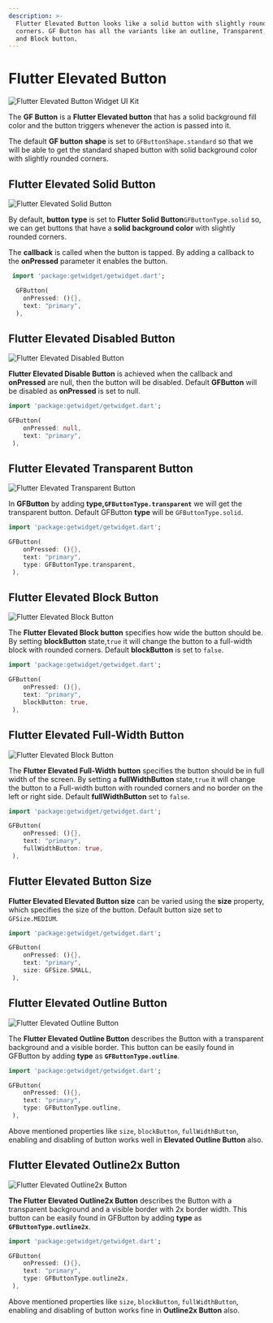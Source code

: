 ```yaml
---
description: >-
  Flutter Elevated Button looks like a solid button with slightly rounded
  corners. GF Button has all the variants like an outline, Transparent, Disable,
  and Block button.
---
```


# Flutter Elevated Button

![Flutter Elevated Button Widget UI Kit ](https://ik.imagekit.io/ionicfirebaseapp/getwidget/docs/tr:w-800,f-auto/Standard_buttons\_-\_solid_bfYdW7r4D.png)

The **GF Button** is a **Flutter Elevated button** that has a solid background fill color and the button triggers whenever the action is passed into it.

The default **GF button** **shape** is set to `GFButtonShape.standard` so that we will be able to get the standard shaped button with solid background color with slightly rounded corners.

## Flutter Elevated Solid Button

![Flutter Elevated Solid Button](https://ik.imagekit.io/ionicfirebaseapp/getwidget/docs/tr:w-800,f-auto/solid-button-2x\_1mtTU6eHS_d9pt0\_fS_g.png)

By default, **button** **type** is set to **Flutter Solid Button**`GFButtonType.solid` so, we can get buttons that have a **solid background color** with slightly rounded corners.

The **callback** is called when the button is tapped. By adding a callback to the **onPressed** parameter it enables the button.

```dart
 import 'package:getwidget/getwidget.dart';

  GFButton(
    onPressed: (){},
    text: "primary",
  ),
```

## Flutter Elevated Disabled Button

![Flutter Elevated Disabled Button](https://ik.imagekit.io/ionicfirebaseapp/getwidget/docs/tr:w-800,f-auto/disabled-button-2x_BF_NVpDS8\_LvFp8btIa2.png)

**Flutter Elevated Disable Button** is achieved when the callback and **onPressed** are null, then the button will be disabled. Default **GFButton** will be disabled as **onPressed** is set to null.

```dart
import 'package:getwidget/getwidget.dart';

GFButton(
    onPressed: null,
    text: "primary",
 ),
```

## Flutter Elevated Transparent Button

![Flutter Elevated Transparent Button](https://ik.imagekit.io/ionicfirebaseapp/getwidget/docs/tr:w-800,f-auto/transparent-button-2x_CnsR7pkJx\_1foWmNnyos.png)

In **GFButton** by adding **type,`GFButtonType.transparent`** we will get the transparent button. Default GFButton **type** will be `GFButtonType.solid`.

```dart
import 'package:getwidget/getwidget.dart';

GFButton(
    onPressed: (){},
    text: "primary",
    type: GFButtonType.transparent,
 ),
```

## Flutter Elevated Block Button

![Flutter Elevated Block Button](https://ik.imagekit.io/ionicfirebaseapp/getwidget/docs/tr:w-800,f-auto/block-buttons-2x_gd1aXxKLI_YTwXCQ0t0.png)

The **Flutter Elevated Block button** specifies how wide the button should be. By setting **blockButton** state,`true` it will change the button to a full-width block with rounded corners. Default **blockButton** is set to `false`.

```dart
import 'package:getwidget/getwidget.dart';

GFButton(
    onPressed: (){},
    text: "primary",
    blockButton: true,
 ),
```

## Flutter Elevated Full-Width Button

![Flutter Elevated Block Button](https://ik.imagekit.io/ionicfirebaseapp/getwidget/docs/tr:w-800,f-auto/fullwidth-icon-button-2x-1\_rsx_EmmVZ_A_wcghxKaW.png)

The **Flutter Elevated Full-Width** **button** specifies the button should be in full width of the screen. By setting a **fullWidthButton** state,`true` it will change the button to a Full-width button with rounded corners and no border on the left or right side. Default **fullWidthButton** set to `false`.

```dart
import 'package:getwidget/getwidget.dart';

GFButton(
    onPressed: (){},
    text: "primary",
    fullWidthButton: true,
 ),
```

## Flutter Elevated Button Size

**Flutter Elevated Elevated Button size** can be varied using the **size** property, which specifies the size of the button. Default button size set to `GFSize.MEDIUM`.

```dart
import 'package:getwidget/getwidget.dart';

GFButton(
    onPressed: (){},
    text: "primary",
    size: GFSize.SMALL,
 ),
```

## Flutter Elevated Outline Button

![Flutter Elevated Outline Button](https://ik.imagekit.io/ionicfirebaseapp/getwidget/docs/tr:w-800,f-auto/outline-2x-2x-1\_LtgeZktSN_Id3QwQtR2I.png)

The **Flutter Elevated Outline Button** describes the Button with a transparent background and a visible border. This button can be easily found in GFButton by adding **type** as **`GFButtonType.outline`**.

```dart
import 'package:getwidget/getwidget.dart';

GFButton(
    onPressed: (){},
    text: "primary",
    type: GFButtonType.outline,
 ),
```

Above mentioned properties like `size`, `blockButton`, `fullWidthButton`, enabling and disabling of button works well in **Elevated Outline Button** also.

## Flutter Elevated Outline2x Button

![Flutter Elevated Outline2x Button](https://ik.imagekit.io/ionicfirebaseapp/getwidget/docs/tr:w-800,f-auto/outline-2x-2x-1\_LtgeZktSN_Id3QwQtR2I.png)

**The Flutter Elevated Outline2x Button** describes the Button with a transparent background and a visible border with 2x border width. This button can be easily found in GFButton by adding **type** as **`GFButtonType.outline2x`**.

```dart
import 'package:getwidget/getwidget.dart';

GFButton(
    onPressed: (){},
    text: "primary",
    type: GFButtonType.outline2x,
 ),
```

Above mentioned properties like `size`, `blockButton`, `fullWidthButton`, enabling and disabling of button works fine in **Outline2x Button** also.
